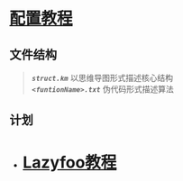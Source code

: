 # [配置教程](https://lazyfoo.net/tutorials/SDL/01_hello_SDL/windows/mingw/index.php)

## 文件结构

> ***`struct.km`*** 以思维导图形式描述核心结构 <br>
> ***`<funtionName>.txt`*** 伪代码形式描述算法

## 计划

- # [Lazyfoo教程](https://lazyfoo.net/tutorials/SDL/)
